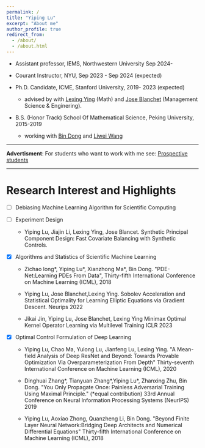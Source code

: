 ```yaml
---
permalink: /
title: "Yiping Lu"
excerpt: "About me"
author_profile: true
redirect_from: 
  - /about/
  - /about.html
---
```




- Assistant professor, IEMS, Northwestern University Sep 2024- 

- Courant Instructor, NYU, Sep 2023 - Sep 2024 (expected)

- Ph.D. Candidate, ICME, Stanford University, 2019- 2023 (expected)
  -  advised by with [Lexing Ying](https://web.stanford.edu/~lexing/) (Math) and [Jose Blanchet](https://scholar.google.com/citations?user=O24CcQQAAAAJ) (Management Science & Enginering).



- B.S. (Honor Track)  School Of Mathematical Science, Peking University, 2015-2019
  - working with [Bin Dong](http://faculty.bicmr.pku.edu.cn/~dongbin/) and [Liwei Wang](http://www.liweiwang-pku.com/) 

___

**Advertisment**: For students who want to work with me see: [Prospective students](https://docs.google.com/document/d/1PGZgc0EcAZrYt7PxAo7_jLOPztWU3Fko5gYq0bXtMnc/edit?usp=sharing)

---

# Research Interest and Highlights

- [ ] Debiasing Machine Learning Algorithm for Scientific Computing
- [ ] Experiment Design
  - Yiping Lu, Jiajin Li, Lexing Ying, Jose Blancet. Synthetic Principal Component Design: Fast Covariate Balancing with Synthetic Controls.

- [x] Algorithms and Statistics of Scientific Machine Learning
  - Zichao long*, Yiping Lu*, Xianzhong Ma*, Bin Dong. "PDE-Net:Learning PDEs From Data", Thirty-fifth International Conference on Machine Learning (ICML), 2018

  - Yiping Lu, Jose Blanchet,Lexing Ying. Sobolev Acceleration and Statistical Optimality for Learning Elliptic Equations via Gradient Descent. Neurips 2022

  - Jikai Jin, Yiping Lu, Jose Blanchet, Lexing Ying Minimax Optimal Kernel Operator Learning via Multilevel Training ICLR 2023

- [x] Optimal Control Formulation of Deep Learning

  - Yiping Lu, Chao Ma, Yulong Lu, Jianfeng Lu, Lexing Ying. "A Mean-field Analysis of Deep ResNet and Beyond: Towards Provable Optimization Via Overparameterization From Depth" Thirty-seventh International Conference on Machine Learning (ICML), 2020

  - Dinghuai Zhang*, Tianyuan Zhang*,Yiping Lu*, Zhanxing Zhu, Bin Dong. "You Only Propagate Once: Painless Adversarial Training Using Maximal Principle." (*equal contribution) 33rd Annual Conference on Neural Information Processing Systems (NeurIPS) 2019

  - Yiping Lu, Aoxiao Zhong, Quanzheng Li, Bin Dong. "Beyond Finite Layer Neural Network:Bridging Deep Architects and Numerical Differential Equations" Thirty-fifth International Conference on Machine Learning (ICML), 2018
